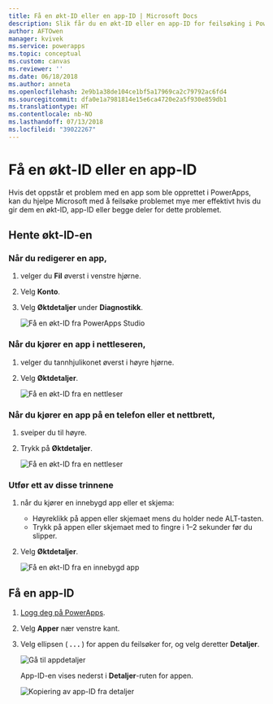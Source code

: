 ```yaml
---
title: Få en økt-ID eller en app-ID | Microsoft Docs
description: Slik får du en økt-ID eller en app-ID for feilsøking i PowerApps
author: AFTOwen
manager: kvivek
ms.service: powerapps
ms.topic: conceptual
ms.custom: canvas
ms.reviewer: ''
ms.date: 06/18/2018
ms.author: anneta
ms.openlocfilehash: 2e9b1a38de104ce1bf5a17969ca2c79792ac6fd4
ms.sourcegitcommit: dfa0e1a7981814e15e6ca4720e2a5f930e859db1
ms.translationtype: HT
ms.contentlocale: nb-NO
ms.lasthandoff: 07/13/2018
ms.locfileid: "39022267"
---
```

# <a name="get-a-session-id-or-an-app-id"></a>Få en økt-ID eller en app-ID
Hvis det oppstår et problem med en app som ble opprettet i PowerApps, kan du hjelpe Microsoft med å feilsøke problemet mye mer effektivt hvis du gir dem en økt-ID, app-ID eller begge deler for dette problemet.

## <a name="get-the-session-id"></a>Hente økt-ID-en

### <a name="when-editing-an-app"></a>Når du redigerer en app,
1. velger du **Fil** øverst i venstre hjørne.

1. Velg **Konto**.

1. Velg **Øktdetaljer** under **Diagnostikk**.

    ![Få en økt-ID fra PowerApps Studio](media/get-sessionid/studio.png)

### <a name="when-running-an-app-in-a-browser"></a>Når du kjører en app i nettleseren,
1. velger du tannhjulikonet øverst i høyre hjørne.

1. Velg **Øktdetaljer**.

    ![Få en økt-ID fra en nettleser](media/get-sessionid/browser.png)

### <a name="when-running-an-app-on-a-phone-or-a-tablet"></a>Når du kjører en app på en telefon eller et nettbrett,
1. sveiper du til høyre.

1. Trykk på **Øktdetaljer**.

    ![Få en økt-ID fra en nettleser](media/get-sessionid/mobile.png)

### <a name="when-running-an-embedded-app-or-form"></a>Utfør ett av disse trinnene
1. når du kjører en innebygd app eller et skjema:

    - Høyreklikk på appen eller skjemaet mens du holder nede ALT-tasten.
    - Trykk på appen eller skjemaet med to fingre i 1–2 sekunder før du slipper.

1. Velg **Øktdetaljer**.

    ![Få en økt-ID fra en innebygd app](media/get-sessionid/embedded.png)

## <a name="get-an-app-id"></a>Få en app-ID
1. [Logg deg på PowerApps](https://powerapps.microsoft.com).

1. Velg **Apper** nær venstre kant.

1. Velg ellipsen ( **. . .** ) for appen du feilsøker for, og velg deretter **Detaljer**.

    ![Gå til appdetaljer](./media/get-sessionid/details.png)

    App-ID-en vises nederst i **Detaljer**-ruten for appen.

    ![Kopiering av app-ID fra detaljer](./media/get-sessionid/app-id.png)
